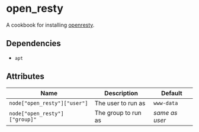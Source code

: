 # open_resty

A cookbook for installing [openresty].

## Dependencies

* `apt`

## Attributes

Name | Description | Default
-----| ----------- | -------
`node["open_resty"]["user"]` | The user to run as | `www-data`
`node["open_resty"]["group]"` | The group to run as | _same as user_

[openresty]: http://www.openresty.org/
